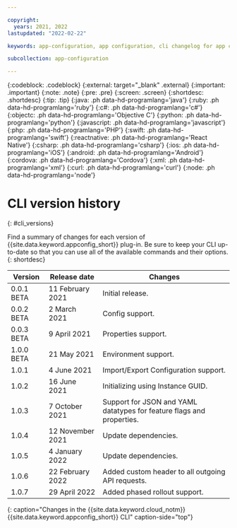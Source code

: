 ```yaml
---

copyright:
  years: 2021, 2022
lastupdated: "2022-02-22"

keywords: app-configuration, app configuration, cli changelog for app configuration, cli version for app configuration, changelog for cli in app configuration, cli history for app configuration

subcollection: app-configuration

---
```


{:codeblock: .codeblock}
{:external: target="_blank" .external}
{:important: .important}
{:note: .note}
{:pre: .pre}
{:screen: .screen}
{:shortdesc: .shortdesc}
{:tip: .tip}
{:java: .ph data-hd-programlang='java'}
{:ruby: .ph data-hd-programlang='ruby'}
{:c#: .ph data-hd-programlang='c#'}
{:objectc: .ph data-hd-programlang='Objective C'}
{:python: .ph data-hd-programlang='python'}
{:javascript: .ph data-hd-programlang='javascript'}
{:php: .ph data-hd-programlang='PHP'}
{:swift: .ph data-hd-programlang='swift'}
{:reactnative: .ph data-hd-programlang='React Native'}
{:csharp: .ph data-hd-programlang='csharp'}
{:ios: .ph data-hd-programlang='iOS'}
{:android: .ph data-hd-programlang='Android'}
{:cordova: .ph data-hd-programlang='Cordova'}
{:xml: .ph data-hd-programlang='xml'}
{:curl: .ph data-hd-programlang='curl'}
{:node: .ph data-hd-programlang='node'}

# CLI version history 
{: #cli_versions}

Find a summary of changes for each version of {{site.data.keyword.appconfig_short}} plug-in. Be sure to keep your CLI up-to-date so that you can use all of the available commands and their options.
{: shortdesc}

| Version    | Release date     | Changes                                                               |
| ---------- | ---------------- | --------------------------------------------------------------------- |
| 0.0.1 BETA | 11 February 2021 | Initial release.                                                      |
| 0.0.2 BETA | 2 March 2021     | Config support.                                                       |
| 0.0.3 BETA | 9 April 2021     | Properties support.                                                   |
| 1.0.0 BETA | 21 May 2021      | Environment support.                                                  |
| 1.0.1      | 4 June 2021      | Import/Export Configuration support.                                  |
| 1.0.2      | 16 June 2021     | Initializing using Instance GUID.                                     |
| 1.0.3      | 7 October 2021   | Support for JSON and YAML datatypes for feature flags and properties. |
| 1.0.4      | 12 November 2021 | Update dependencies.                                                  |
| 1.0.5      | 4 January 2022   | Update dependencies.                                                  |
| 1.0.6      | 22 February 2022 | Added custom header to all outgoing API requests.                     |
| 1.0.7      | 29 April 2022    | Added phased rollout support.                                         |
{: caption="Changes in the {{site.data.keyword.cloud_notm}} {{site.data.keyword.appconfig_short}} CLI" caption-side="top"} 
